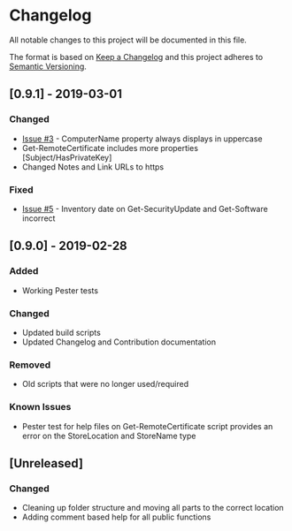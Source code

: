 # Changelog
All notable changes to this project will be documented in this file.

The format is based on [Keep a Changelog](http://keepachangelog.com/en/1.0.0/)
and this project adheres to [Semantic Versioning](http://semver.org/spec/v2.0.0.html).

## [0.9.1] - 2019-03-01

### Changed

- [Issue #3](https://github.com/powershellpr0mpt/PSP-Inventory/pull/3) - ComputerName property always displays in uppercase
- Get-RemoteCertificate includes more properties [Subject/HasPrivateKey]
- Changed Notes and Link URLs to https

### Fixed

- [Issue #5](https://github.com/powershellpr0mpt/PSP-Inventory/pull/5) - Inventory date on Get-SecurityUpdate and Get-Software incorrect

## [0.9.0] - 2019-02-28

### Added

- Working Pester tests

### Changed

- Updated build scripts
- Updated Changelog and Contribution documentation

### Removed

- Old scripts that were no longer used/required

### Known Issues

- Pester test for help files on Get-RemoteCertificate script provides an error on the StoreLocation and StoreName type

## [Unreleased]

### Changed

- Cleaning up folder structure and moving all parts to the correct location
- Adding comment based help for all public functions
